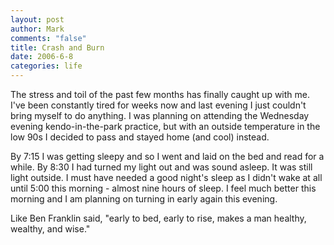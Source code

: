```yaml
--- 
layout: post
author: Mark
comments: "false"
title: Crash and Burn
date: 2006-6-8
categories: life
---
```

The stress and toil of the past few months has finally caught up with me. I've been  constantly tired for weeks now and last evening I just couldn't bring myself to do anything. I was planning on attending the Wednesday evening kendo-in-the-park practice, but with an outside temperature in the low 90s I decided to pass and stayed home (and cool) instead.

By 7:15 I was getting sleepy and so I went and laid on the bed and read for a while. By 8:30 I had turned my light out and was sound asleep. It was still light outside. I must have needed a good night's sleep as I didn't wake at all until 5:00 this morning - almost nine hours of sleep. I feel much better this morning and I am planning on turning in early again this evening.

Like Ben Franklin said, "early to bed, early to rise, makes a man healthy, wealthy, and wise."
